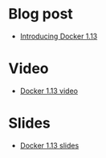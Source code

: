 # Blog post 

-  [Introducing Docker 1.13](https://blog.docker.com/2017/01/whats-new-in-docker-1-13/)

# Video

- [Docker 1.13 video](https://www.youtube.com/watch?v=y_RiG_9jEJ0)

# Slides 

- [Docker 1.13 slides](https://docs.google.com/presentation/d/17HSPi-y8tknTPnnLV2_rkRmYhO15uA85W8-KZn_U2Ss/edit#slide=id.g162b0596a1_1_173)
